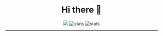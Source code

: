 <h1 align = center> Hi there 👋 </h1>

<div align="center">
  <img src="https://github-readme-stats.vercel.app/api?username=Spl4shh&show_icons=true"/>
  <img src="https://github-readme-streak-stats.herokuapp.com/?user=Spl4shh&" alt="stats"/>
  <img  src="https://github-readme-stats.vercel.app/api/top-langs?username=Spl4shh&show_icons=true&locale=en&layout=compact" alt="stats"/>
</div>

-------
